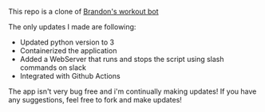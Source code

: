 This repo is a clone of [Brandon's workout bot](https://github.com/brandonshin/slackbot-workout)

The only updates I made are following:

- Updated python version to 3
- Containerized the application
- Added a WebServer that runs and stops the script using slash commands on slack
- Integrated with Github Actions

The app isn't very bug free and i'm continually making updates! If you have any suggestions, feel free to fork and make updates!
